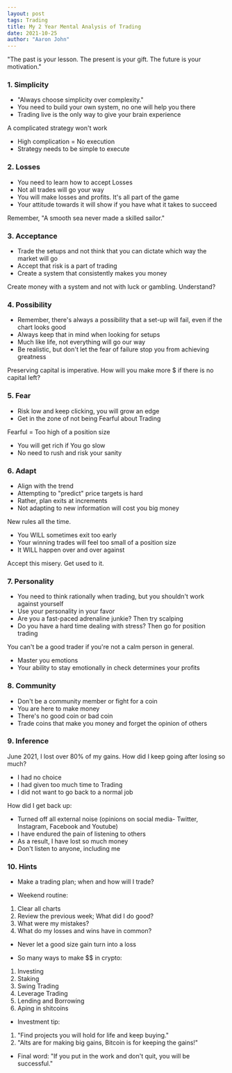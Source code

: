 ```yaml
---
layout: post
tags: Trading
title: My 2 Year Mental Analysis of Trading
date: 2021-10-25
author: "Aaron John"
---
```


"The past is your lesson. The present is your gift. The future is your motivation."

### 1. Simplicity

- "Always choose simplicity over complexity."
- You need to build your own system, no one will help you there
- Trading live is the only way to give your brain experience

A complicated strategy won't work
- High complication = No execution
- Strategy needs to be simple to execute

### 2. Losses

- You need to learn how to accept Losses
- Not all trades will go your way
- You will make losses and profits. It's all part of the game
- Your attitude towards it will show if you have what it takes to succeed

Remember, "A smooth sea never made a skilled sailor."

### 3. Acceptance

- Trade the setups and not think that you can dictate which way the market will go
- Accept that risk is a part of trading
- Create a system that consistently makes you money

Create money with a system and not with luck or gambling.
Understand?

### 4. Possibility

- Remember, there's always a possibility that a set-up will fail, even if the chart looks good
- Always keep that in mind when looking for setups
- Much like life, not everything will go our way
- Be realistic, but don't let the fear of failure stop you from achieving greatness

Preserving capital is imperative.
How will you make more $ if there is no capital left?

### 5. Fear

- Risk low and keep clicking, you will grow an edge
- Get in the zone of not being Fearful about Trading

Fearful = Too high of a position size

- You will get rich if You go slow
- No need to rush and risk your sanity

### 6. Adapt

- Align with the trend
- Attempting to "predict" price targets is hard
- Rather, plan exits at increments
- Not adapting to new information will cost you big money

New rules all the time.

- You WILL sometimes exit too early
- Your winning trades will feel too small of a position size
- It WILL happen over and over against

Accept this misery.
Get used to it.

### 7. Personality

- You need to think rationally when trading, but you shouldn't work against yourself
- Use your personality in your favor
- Are you a fast-paced adrenaline junkie? Then try scalping
- Do you have a hard time dealing with stress? Then go for position trading

You can't be a good trader if you're not a calm person in general.

- Master you emotions
- Your ability to stay emotionally in check determines your profits

### 8. Community

- Don't be a community member or fight for a coin
- You are here to make money
- There's no good coin or bad coin
- Trade coins that make you money and forget the opinion of others

### 9. Inference

June 2021, I lost over 80% of my gains.
How did I keep going after losing so much?
- I had no choice
- I had given too much time to Trading
- I did not want to go back to a normal job

How did I get back up:
- Turned off all external noise (opinions on social media- Twitter, Instagram, Facebook and Youtube)
- I have endured the pain of listening to others
- As a result, I have lost so much money
- Don't listen to anyone, including me

### 10. Hints

- Make a trading plan; when and how will I trade?

- Weekend routine:
1. Clear all charts
2. Review the previous week; What did I do good?
3. What were my mistakes?
4. What do my losses and wins have in common?

- Never let a good size gain turn into a loss

- So many ways to make $$ in crypto:
1. Investing
2. Staking
3. Swing Trading
4. Leverage Trading
5. Lending and Borrowing
5. Aping in shitcoins

- Investment tip:
1. "Find projects you will hold for life and keep buying."
2. "Alts are for making big gains, Bitcoin is for keeping the gains!"

- Final word:
"If you put in the work and don't quit, you will be successful."
